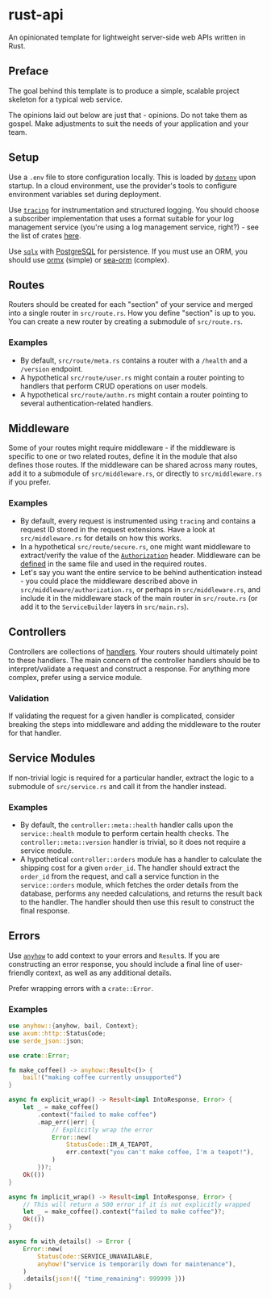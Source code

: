 # rust-api

An opinionated template for lightweight server-side web APIs written in Rust.

## Preface

The goal behind this template is to produce a simple, scalable project skeleton for a typical web service.

The opinions laid out below are just that - opinions. Do not take them as gospel. Make adjustments to suit the needs of your application and your team.

## Setup

Use a `.env` file to store configuration locally. This is loaded by [`dotenv`](https://crates.io/crates/dotenv) upon startup. In a cloud environment, use the provider's tools to configure environment variables set during deployment.

Use [`tracing`](https://crates.io/crates/tracing) for instrumentation and structured logging. You should choose a subscriber implementation that uses a format suitable for your log management service (you're using a log management service, right?) - see the list of crates [here](https://docs.rs/tracing/latest/tracing/#related-crates).

Use [`sqlx`](https://crates.io/crates/sqlx) with [PostgreSQL](https://www.postgresql.org/) for persistence. If you must use an ORM, you should use [ormx](https://crates.io/crates/ormx) (simple) or [sea-orm](https://crates.io/crates/sea-orm) (complex).

## Routes

Routers should be created for each "section" of your service and merged into a single router in `src/route.rs`. How you define "section" is up to you. You can create a new router by creating a submodule of `src/route.rs`.

### Examples
- By default, `src/route/meta.rs` contains a router with a `/health` and a `/version` endpoint.
- A hypothetical `src/route/user.rs` might contain a router pointing to handlers that perform CRUD operations on user models.
- A hypothetical `src/route/authn.rs` might contain a router pointing to several authentication-related handlers.

## Middleware

Some of your routes might require middleware - if the middleware is specific to one or two related routes, define it in the module that also defines those routes. If the middleware can be shared across many routes, add it to a submodule of `src/middleware.rs`, or directly to `src/middleware.rs` if you prefer.

### Examples
- By default, every request is instrumented using `tracing` and contains a request ID stored in the request extensions. Have a look at `src/middleware.rs` for details on how this works.
- In a hypothetical `src/route/secure.rs`, one might want middleware to extract/verify the value of the [`Authorization`](https://developer.mozilla.org/en-US/docs/Web/HTTP/Headers/Authorization) header. Middleware can be [defined](https://docs.rs/axum/latest/axum/middleware/index.html#writing-middleware) in the same file and used in the required routes.
- Let's say you want the entire service to be behind authentication instead - you could place the middleware described above in `src/middleware/authorization.rs`, or perhaps in `src/middleware.rs`, and include it in the middleware stack of the main router in `src/route.rs` (or add it to the `ServiceBuilder` layers in `src/main.rs`).

## Controllers

Controllers are collections of [handlers](https://docs.rs/axum/latest/axum/handler/index.html). Your routers should ultimately point to these handlers. The main concern of the controller handlers should be to interpret/validate a request and construct a response. For anything more complex, prefer using a service module.

### Validation

If validating the request for a given handler is complicated, consider breaking the steps into middleware and adding the middleware to the router for that handler.

## Service Modules

If non-trivial logic is required for a particular handler, extract the logic to a submodule of `src/service.rs` and call it from the handler instead.

### Examples
- By default, the `controller::meta::health` handler calls upon the `service::health` module to perform certain health checks. The `controller::meta::version` handler is trivial, so it does not require a service module.
- A hypothetical `controller::orders` module has a handler to calculate the shipping cost for a given `order_id`. The handler should extract the `order_id` from the request, and call a service function in the `service::orders` module, which fetches the order details from the database, performs any needed calculations, and returns the result back to the handler. The handler should then use this result to construct the final response.

## Errors

Use [`anyhow`](https://crates.io/crates/anyhow) to add context to your errors and `Result`s. If you are constructing an error response, you should include a final line of user-friendly context, as well as any additional details.

Prefer wrapping errors with a `crate::Error`.

### Examples
```rust
use anyhow::{anyhow, bail, Context};
use axum::http::StatusCode;
use serde_json::json;

use crate::Error;

fn make_coffee() -> anyhow::Result<()> {
    bail!("making coffee currently unsupported")
}

async fn explicit_wrap() -> Result<impl IntoResponse, Error> {
    let _ = make_coffee()
        .context("failed to make coffee")
        .map_err(|err| {
            // Explicitly wrap the error
            Error::new(
                StatusCode::IM_A_TEAPOT,
                err.context("you can't make coffee, I'm a teapot!"),
            )
        })?;
    Ok(())
}

async fn implicit_wrap() -> Result<impl IntoResponse, Error> {
    // This will return a 500 error if it is not explicitly wrapped
    let _ = make_coffee().context("failed to make coffee")?;
    Ok(())
}

async fn with_details() -> Error {
    Error::new(
        StatusCode::SERVICE_UNAVAILABLE,
        anyhow!("service is temporarily down for maintenance"),
    )
    .details(json!({ "time_remaining": 999999 }))
}
```
